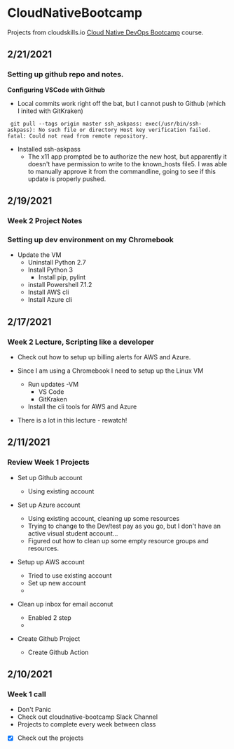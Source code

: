 # CloudNativeBootcamp

Projects from cloudskills.io [Cloud Native DevOps Bootcamp](https://portal.cloudskills.io/products/cloud-native-devops-bootcamp/) course. 
## 2/21/2021
### Setting up github repo and notes.

**Configuring VSCode with Github**
- Local commits work right off the bat, but I cannot push to Github (which I inited with GitKraken)
```
 git pull --tags origin master ssh_askpass: exec(/usr/bin/ssh-askpass): No such file or directory Host key verification failed. fatal: Could not read from remote repository.
 ```
- Installed ssh-askpass
  - The x11 app prompted be to authorize the new host, but apparently it doesn't have permission to write to the known_hosts file5. I was able to manually approve it from the commandline, going to see if this update is properly pushed. 



## 2/19/2021
### Week 2 Project Notes
### Setting up dev environment on my Chromebook
- Update the VM
  - Uninstall Python 2.7
  - Install Python 3
    - Install pip, pylint
  - install Powershell 7.1.2
  - Install AWS cli
  - Install Azure cli
  

## 2/17/2021
### Week 2 Lecture, Scripting like a developer

- Check out how to setup up billing alerts for AWS and Azure.

- Since I am using a Chromebook I need to setup up the Linux VM
  - Run updates
    -VM
    - VS Code
    - GitKraken
  - Install the cli tools for AWS and Azure

- There is a lot in this lecture - rewatch!


## 2/11/2021
### Review Week 1 Projects

- Set up Github account
  - Using existing account
  
- Set up Azure account
  - Using existing account, cleaning up some resources 
  - Trying to change to the Dev/test pay as you go, but I don't have an active visual student account...
  - Figured out how to clean up some empty resource groups and resources.

- Setup up AWS account
  - Tried to use existing account
  - Set up new account 
  -
- Clean up inbox for email acconut 
  - Enabled 2 step
  - 
- Create Github Project
  - Create Github Action


## 2/10/2021
### Week 1 call
- Don't Panic
- Check out cloudnative-bootcamp Slack Channel 
- Projects to complete every week between class
- [x] Check out the projects
